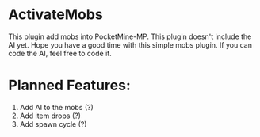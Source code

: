 # ActivateMobs
This plugin add mobs into PocketMine-MP. This plugin doesn't include the AI yet. Hope you have a good time with this simple mobs plugin. If you can code the AI, feel free to code it.

# Planned Features:

1. Add AI to the mobs (?)
2. Add item drops (?)
3. Add spawn cycle (?)
